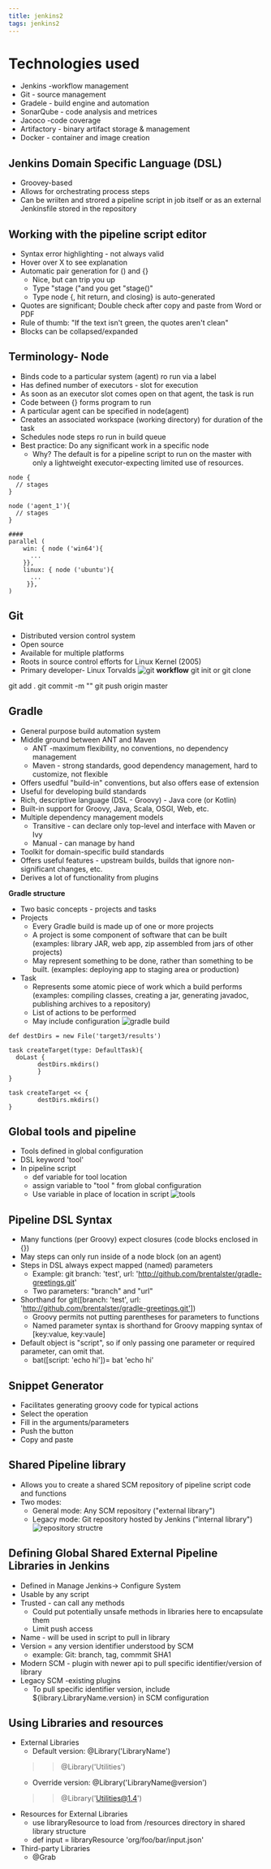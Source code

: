 ```yaml
---
title: jenkins2
tags: jenkins2
---
```

# Technologies used
- Jenkins -workflow management
- Git - source management
- Gradele - build engine and automation
- SonarQube - code analysis and metrices
- Jacoco -code coverage
- Artifactory - binary artifact storage & management
- Docker - container and image creation

## Jenkins Domain Specific Language (DSL)
- Groovey-based
- Allows for orchestrating process steps
- Can be wriiten and strored a pipeline script in job itself or as an external Jenkinsfile stored in the repository

## Working with the pipeline script editor
- Syntax error highlighting - not always valid
- Hover over X to see explanation
- Automatic pair generation for () and {}
  - Nice, but can trip you up
  - Type "stage ("and you get "stage()"
  - Type node {, hit return, and closing} is auto-generated
- Quotes are significant; Double check after copy and paste from Word or PDF
- Rule of thumb: "If the text isn't green, the quotes aren't clean"
- Blocks can be collapsed/expanded

## Terminology- Node
- Binds code to a particular system (agent) ro run via a label
- Has defined number of executors - slot for execution
- As soon as an executor slot comes open on that agent, the task is run 
- Code between {} forms program to run  
- A particular agent can be specified in node(agent)
- Creates an associated workspace (working directory) for duration of the task
- Schedules node steps ro run in build queue
- Best practice: Do any significant work in a specific node 
   - Why? The default is for a pipeline script to run on the master with only a lightweight executor-expecting limited use of resources.
```
node {
  // stages
}

node ('agent_1'){
  // stages
}

####
parallel (
    win: { node ('win64'){
      ...
    }},
    linux: { node ('ubuntu'){
      ...
     }},
)
```
## Git
- Distributed version control system
- Open source
- Available for multiple platforms
- Roots in source control efforts for Linux Kernel (2005)
- Primary developer- Linux Torvalds
![git](https://i.imgur.com/oEtkGOc.jpg)
**workflow**
git init or git clone
<create or edit content>
git add .
git commit -m "<msg>"
git push origin master  

## Gradle   
- General purpose build automation system
- Middle ground between ANT and Maven
  - ANT -maximum flexibility, no conventions, no dependency management  
  - Maven - strong standards, good dependency management, hard to customize, not flexible
- Offers usedful "build-in" conventions, but also offers ease of extension
- Useful for developing build standards
- Rich, descriptive language (DSL - Groovy) - Java core (or Kotlin)
- Built-in support for Groovy, Java, Scala, OSGI, Web, etc.
- Multiple dependency management models 
  - Transitive - can declare only top-level and interface with Maven or Ivy
  - Manual - can manage by hand
- Toolkit for domain-specific build standards
- Offers useful features - upstream builds, builds that ignore non-significant changes, etc.
- Derives a lot of functionality from plugins

**Gradle structure**
- Two basic concepts - projects and tasks
- Projects
  - Every Gradle build is made up of one or more projects
  - A project is some component of software that can be built (examples: library JAR, web app, zip assembled from jars of other projects)
  - May represent something to be done, rather than something to be built. (examples: deploying app to staging area or production)
- Task
  - Represents some atomic piece of work which a build performs (examples: compiling classes, creating a jar, generating javadoc, publishing archives to a repository)
  - List of actions to be performed
  - May include configuration
![gradle build](https://i.imgur.com/cPAtxOu.png)
```
def destDirs = new File('target3/results')

task createTarget(type: DefaultTask){
  doLast {
        destDirs.mkdirs()
        }
}

task createTarget << {
        destDirs.mkdirs()
}
```
## Global tools and pipeline
- Tools defined in global configuration
- DSL keyword 'tool'
- In pipeline script
  - def variable for tool location
  - assign variable to "tool <toolname>" from global configuration
  - Use variable in place of location in script
![tools](https://i.imgur.com/9VadT3I.jpg)

## Pipeline DSL Syntax
- Many functions (per Groovy) expect closures (code blocks enclosed in {})
- May steps can only run inside of a node block (on an agent)
- Steps in DSL always expect mapped (named) parameters
  - Example: git branch: 'test', url: 'http://github.com/brentalster/gradle-greetings.git'
  - Two parameters: "branch" and "url"
- Shorthand for git([branch: 'test', url: 'http://github.com/brentalster/gradle-greetings.git'])
  - Groovy permits not putting parentheses for parameters to functions
  - Named parameter syntax is shorthand for Groovy mapping syntax of [key:value, key:vaule]
- Default object is "script", so if only passing one parameter or required parameter, can omit that.
  - bat([script: 'echo hi'])= bat 'echo hi'

## Snippet Generator
- Facilitates generating groovy code for typical actions
- Select the operation
- Fill in the arguments/parameters 
- Push the button
- Copy and paste

## Shared Pipeline library
- Allows you to create a shared SCM repository of pipeline script code and functions
- Two modes:
  - General mode: Any SCM repository ("external library")
  - Legacy mode: Git repository hosted by Jenkins ("internal library")
![repository structre](https://i.imgur.com/v8l0D0p.jpg)

## Defining Global Shared External Pipeline Libraries in Jenkins 
- Defined in Manage Jenkins-> Configure System
- Usable by any script 
- Trusted - can call any methods
  - Could put potentially unsafe methods in libraries here to encapsulate them
  - Limit push access
- Name - will be used in script to pull in library
- Version = any version identifier understood by SCM
  - example: Git: branch, tag, commmit SHA1
- Modern SCM - plugin with newer api to pull specific identifier/version of library
- Legacy SCM -existing plugins
  - To pull specific identifier version, include ${library.LibraryName.version} in SCM configuration 

## Using Libraries and resources
- External Libraries
  - Default version: @Library('LibraryName')
   >> @Library('Utilities')
  - Override version: @Library('LibraryName@version')
   >> @Library('Utilities@1.4')
- Resources for External Libraries
  - use libraryResource to load from /resources directory in shared library structure
  - def input = libraryResource 'org/foo/bar/input.json'
- Third-party Libraries
  - @Grab
  

